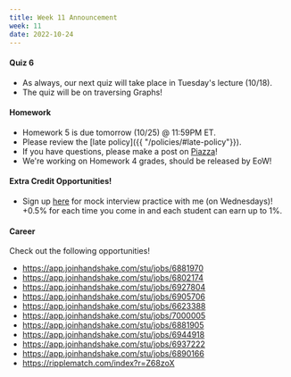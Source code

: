 ```yaml
---
title: Week 11 Announcement
week: 11
date: 2022-10-24
---
```


#### Quiz 6
- As always, our next quiz will take place in Tuesday's lecture (10/18).
- The quiz will be on traversing Graphs!

#### Homework

- Homework 5 is due tomorrow (10/25) @ 11:59PM ET.
- Please review the [late policy]({{ "/policies/#late-policy"}}).
- If you have questions, please make a post on [Piazza](https://piazza.com/class/l6fee1cmjpp5az)!
- We're working on Homework 4 grades, should be released by EoW!

#### Extra Credit Opportunities!
- Sign up [here](https://calendly.com/cflucas-ncat/extra-credit-technical-interview-practice?back=1&month=2022-10) for mock interview practice with me (on Wednesdays)! +0.5% for each time you come in and each student can earn up to 1%. 

#### Career
Check out the following opportunities!

- https://app.joinhandshake.com/stu/jobs/6881970
- https://app.joinhandshake.com/stu/jobs/6802174
- https://app.joinhandshake.com/stu/jobs/6927804
- https://app.joinhandshake.com/stu/jobs/6905706
- https://app.joinhandshake.com/stu/jobs/6623388
- https://app.joinhandshake.com/stu/jobs/7000005
- https://app.joinhandshake.com/stu/jobs/6881905
- https://app.joinhandshake.com/stu/jobs/6944918
- https://app.joinhandshake.com/stu/jobs/6937222
- https://app.joinhandshake.com/stu/jobs/6890166
- https://ripplematch.com/index?r=Z68zoX




